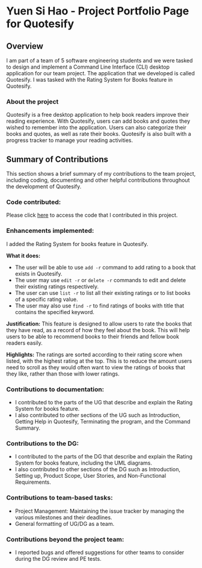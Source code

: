 # Yuen Si Hao - Project Portfolio Page for Quotesify

## Overview
I am part of a team of 5 software engineering students and we were tasked to design and implement a
Command Line Interface (CLI) desktop application for our team project. The application that we developed
is called Quotesify. I was tasked with the Rating System for Books feature in Quotesify.

### About the project
Quotesify is a free desktop application to help book readers improve their reading experience. With Quotesify,
users can add books and quotes they wished to remember into the application. Users can also categorize their books and
quotes, as well as rate their books. Quotesify is also built with a progress tracker to manage your reading activities.

## Summary of Contributions
This section shows a brief summary of my contributions to the team project, including coding, documenting
and other helpful contributions throughout the development of Quotesify.

### Code contributed:
Please click [here](https://nus-cs2113-ay2021s1.github.io/tp-dashboard/#breakdown=true&search=yuen-sihao&sort=groupTitle&sortWithin=title&since=2020-09-27&timeframe=commit&mergegroup=&groupSelect=groupByRepos&checkedFileTypes=docs~functional-code~test-code~other&tabOpen=true&tabType=authorship&tabAuthor=yuen-sihao&tabRepo=AY2021S1-CS2113T-T09-3%2Ftp%5Bmaster%5D&authorshipIsMergeGroup=false&authorshipFileTypes=docs~functional-code~test-code~other) to access the code that I contributed in this project.

### Enhancements implemented:
I added the Rating System for books feature in Quotesify.

**What it does:**
* The user will be able to use `add -r` command to add rating to a book that exists in Quotesify.
* The user may use `edit -r` or `delete -r` commands to edit and delete their existing ratings respectively.
* The user can use `list -r` to list all their existing ratings or to list books of a specific rating value.
* The user may also use `find -r` to find ratings of books with title that contains the specified keyword.

**Justification:**
This feature is designed to allow users to rate the books that they have read, as a record of how they feel
about the book. This will help users to be able to recommend books to their friends and fellow book readers easily.

**Highlights:**
The ratings are sorted according to their rating score when listed, with the highest rating at the top.
This is to reduce the amount users need to scroll as they would often want to view the ratings of books
that they like, rather than those with lower ratings.

### Contributions to documentation:
* I contributed to the parts of the UG that describe and explain the Rating System for books feature.
* I also contributed to other sections of the UG such as Introduction, Getting Help in Quotesify,
Terminating the program, and the Command Summary.

### Contributions to the DG:
* I contributed to the parts of the DG that describe and explain the Rating System for books feature,
including the UML diagrams.
* I also contributed to other sections of the DG such as Introduction, Setting up, Product Scope,
User Stories, and Non-Functional Requirements.

### Contributions to team-based tasks:
* Project Management: Maintaining the issue tracker by managing the various milestones and their deadlines.
* General formatting of UG/DG as a team.

### Contributions beyond the project team:
* I reported bugs and offered suggestions for other teams to consider during the DG review and PE tests.
